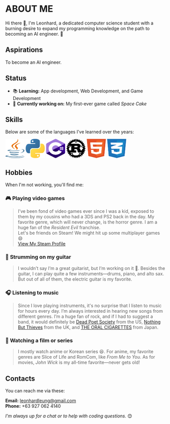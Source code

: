 # ABOUT ME
Hi there 👋, I'm Leonhard, a dedicated computer science student with a burning desire to expand my programming knowledge on the path to becoming an AI engineer. 🚀

## Aspirations
To become an AI engineer.

## Status
- :books: **Learning:** App development, Web Development, and Game Development
- :telescope: **Currently working on:** My first-ever game called *Space Cake*

## Skills
Below are some of the languages I’ve learned over the years:

<img src="./images/Java.svg" alt="Java" width="60" height="60">  <img src="./images/Python.svg" alt="Python" width="60" height="60">  <img src="./images/C--.svg" alt="C#" width="60" height="60">  <img src="./images/Rust.svg" alt="Rust" width="60" height="60">  <img src="./images/HTML.svg" alt="HTML" width="60" height="60">  <img src="./images/CSS.svg" alt="CSS" width="60" height="60">  

## Hobbies
When I'm not working, you'll find me:

### :video_game: **Playing video games**
> I’ve been fond of video games ever since I was a kid, exposed to them by my cousins who had a 3DS and PS2 back in the day. My favorite genre, which will never change, is the horror genre. I am a huge fan of the *Resident Evil* franchise.  
> Let's be friends on Steam! We might hit up some multiplayer games :smile:  
> [View My Steam Profile](https://steamcommunity.com/profiles/76561199092140498/)

### :guitar: **Strumming on my guitar**
> I wouldn’t say I’m a great guitarist, but I’m working on it :triumph:. Besides the guitar, I can play quite a few instruments—drums, piano, and alto sax. But out of all of them, the electric guitar is my favorite.

### :headphones: **Listening to music**
> Since I love playing instruments, it's no surprise that I listen to music for hours every day. I’m always interested in hearing new songs from different genres. I’m a huge fan of rock, and if I had to suggest a band, it would definitely be [Dead Poet Society](https://open.spotify.com/artist/31M8EXHYtEqOqVb1X7JRVe?si=7QKxJBLDTJqGZvWTolABQg) from the US, [Nothing But Thieves](https://open.spotify.com/artist/1kDGbuxWknIKx4FlgWxiSp?si=OVVIc2R5QcqMbnaoPrBizg) from the UK, and [THE ORAL CIGARETTES](https://open.spotify.com/artist/4rqJz9fE9prZvQd8WsQv6q?si=CPsghWZOTJmF_eCtp4Tf3w) from Japan.

### :movie_camera: **Watching a film or series**
> I mostly watch anime or Korean series :laughing:. For anime, my favorite genres are Slice of Life and RomCom, like *From Me to You*. As for movies, *John Wick* is my all-time favorite—never gets old!

## Contacts
You can reach me via these:

**Email:** leonhardleung@gmail.com  
**Phone:** +63 927 062 4140  

*I'm always up for a chat or to help with coding questions.* 😊

